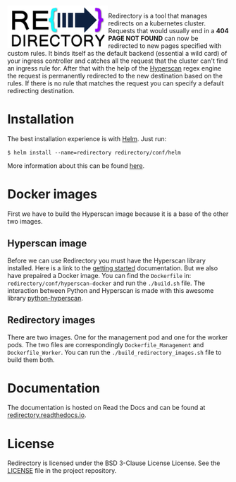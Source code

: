 <img align="left" height="96" width="229" src="https://github.com/kumina/k8s-redirectory/blob/master/documentation/_static/redirectory_logo.png">

Redirectory is a tool that manages redirects on a kubernetes cluster.
Requests that would usually end in a **404 PAGE NOT FOUND** can now be
redirected to new pages specified with custom rules. It binds itself as
the default backend (essential a wild card) of your ingress controller
and catches all the request that the cluster can't find an ingress rule
for. After that with the help of the
[Hyperscan](https://www.hyperscan.io) regex engine the request is
permanently redirected to the new destination based on the rules. If there is
no rule that matches the request you can specify a default redirecting
destination.

# Installation
The best installation experience is with [Helm](https://github.com/helm/helm). 
Just run:
```shell
$ helm install --name=redirectory redirectory/conf/helm
```
More information about this can be found
[here](https://redirectory.readthedocs.io/en/latest/misc/install.html).

# Docker images
First we have to build the Hyperscan image because it is a base of the
other two images.

## Hyperscan image
Before we can use Redirectory you must have the Hyperscan library
installed. Here is a link to the
[getting started](https://github.com/intel/hyperscan/blob/master/doc/dev-reference/getting_started.rst)
documentation. But we also have prepaired a Docker image. You can find
the `Dockerfile` in: `redirectory/conf/hyperscan-docker` and run the
`./build.sh` file. The interaction between Python and Hyperscan is made
with this awesome library
[python-hyperscan](https://github.com/darvid/python-hyperscan).

## Redirectory images
There are two images. One for the management pod and one for the worker
pods. The two files are correspondingly `Dockerfile_Management` and
`Dockerfile_Worker`. You can run the `./build_redirectory_images.sh`
file to build them both.

# Documentation
The documentation is hosted on Read the Docs and can be found at
[redirectory.readthedocs.io](https://redirectory.readthedocs.io).

# License
Redirectory is licensed under the BSD 3-Clause License License. See the
[LICENSE](LICENSE) file in the project repository.

